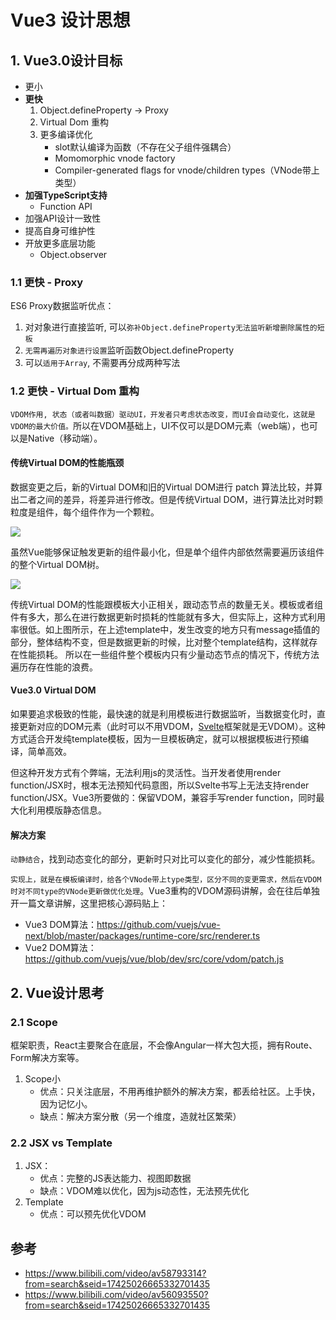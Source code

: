 # Vue3 设计思想

## 1. Vue3.0设计目标

* 更小
* **更快**
    1. Object.defineProperty -> Proxy
    1. Virtual Dom 重构
    1. 更多编译优化
        * slot默认编译为函数（不存在父子组件强耦合）
        * Momomorphic vnode factory
        * Compiler-generated flags for vnode/children types（VNode带上类型）
* **加强TypeScript支持**
    * Function API
* 加强API设计一致性
* 提高自身可维护性
* 开放更多底层功能
    * Object.observer

### 1.1 更快 - Proxy

ES6 Proxy数据监听优点：
1. 对对象进行直接监听, 可以`弥补Object.defineProperty无法监听新增删除属性的短板`
2. `无需再遍历对象进行设置`监听函数Object.defineProperty
3. 可以`适用于Array`, 不需要再分成两种写法

### 1.2 更快 - Virtual Dom 重构

`VDOM作用, 状态（或者叫数据）驱动UI，开发者只考虑状态改变，而UI会自动变化，这就是VDOM的最大价值。`所以在VDOM基础上，UI不仅可以是DOM元素（web端），也可以是Native（移动端）。

#### 传统Virtual DOM的性能瓶颈

数据变更之后，新的Virtual DOM和旧的Virtual DOM进行 patch 算法比较，并算出二者之间的差异，将差异进行修改。但是传统Virtual DOM，进行算法比对时颗粒度是组件，每个组件作为一个颗粒。

![](https://user-gold-cdn.xitu.io/2019/11/17/16e785150855744e?imageView2/0/w/1280/h/960/format/webp/ignore-error/1)

虽然Vue能够保证触发更新的组件最小化，但是单个组件内部依然需要遍历该组件的整个Virtual DOM树。

![](https://user-gold-cdn.xitu.io/2019/11/17/16e7851b71120fc4?imageView2/0/w/1280/h/960/format/webp/ignore-error/1)

传统Virtual DOM的性能跟模板大小正相关，跟动态节点的数量无关。模板或者组件有多大，那么在进行数据更新时损耗的性能就有多大，但实际上，这种方式利用率很低。如上图所示，在上述template中，发生改变的地方只有message插值的部分，整体结构不变，但是数据更新的时候，比对整个template结构，这样就存在性能损耗。
所以在一些组件整个模板内只有少量动态节点的情况下，传统方法遍历存在性能的浪费。

#### Vue3.0 Virtual DOM

如果要追求极致的性能，最快速的就是利用模板进行数据监听，当数据变化时，直接更新对应的DOM元素（此时可以不用VDOM，[Svelte](https://svelte.dev/blog/virtual-dom-is-pure-overhead)框架就是无VDOM）。这种方式适合开发纯template模板，因为一旦模板确定，就可以根据模板进行预编译，简单高效。

但这种开发方式有个弊端，无法利用js的灵活性。当开发者使用render function/JSX时，根本无法预知代码意图，所以Svelte书写上无法支持render function/JSX。Vue3所要做的：保留VDOM，兼容手写render function，同时最大化利用模版静态信息。

#### 解决方案

`动静结合`，找到动态变化的部分，更新时只对比可以变化的部分，减少性能损耗。

`实现上，就是在模板编译时，给各个VNode带上type类型，区分不同的变更需求，然后在VDOM时对不同type的VNode更新做优化处理`。Vue3重构的VDOM源码讲解，会在往后单独开一篇文章讲解，这里把核心源码贴上：
* Vue3 DOM算法：https://github.com/vuejs/vue-next/blob/master/packages/runtime-core/src/renderer.ts
* Vue2 DOM算法：https://github.com/vuejs/vue/blob/dev/src/core/vdom/patch.js

## 2. Vue设计思考

### 2.1 Scope

框架职责，React主要聚合在底层，不会像Angular一样大包大揽，拥有Route、Form解决方案等。
1. Scope小
    * 优点：只关注底层，不用再维护额外的解决方案，都丢给社区。上手快，因为记忆小。
    * 缺点：解决方案分散（另一个维度，造就社区繁荣）

### 2.2 JSX vs Template

1. JSX：
    * 优点：完整的JS表达能力、视图即数据
    * 缺点：VDOM难以优化，因为js动态性，无法预先优化
1. Template
    * 优点：可以预先优化VDOM

## 参考

* https://www.bilibili.com/video/av58793314?from=search&seid=17425026665332701435
* https://www.bilibili.com/video/av56093550?from=search&seid=17425026665332701435